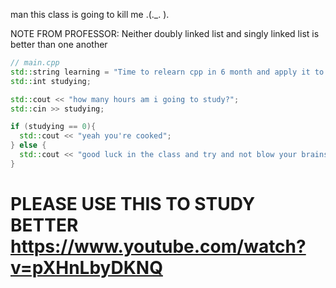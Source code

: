 man this class is going to kill me .(._. ).

NOTE FROM PROFESSOR:
Neither doubly linked list and singly linked list is better than one another

```cpp
// main.cpp
std::string learning = "Time to relearn cpp in 6 month and apply it to data structures";
std::int studying;

std::cout << "how many hours am i going to study?";
std::cin >> studying;

if (studying == 0){
  std::cout << "yeah you're cooked";
} else {
  std::cout << "good luck in the class and try and not blow your brains out";
}
```
# PLEASE USE THIS TO STUDY BETTER https://www.youtube.com/watch?v=pXHnLbyDKNQ

